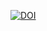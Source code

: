 [![DOI](https://zenodo.org/badge/DOI/10.5281/zenodo.7172676.svg)](https://doi.org/10.5281/zenodo.7172676)